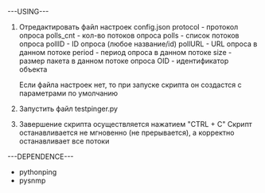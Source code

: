 ---USING---
1) Отредактировать файл настроек config.json
    protocol - протокол опроса
    polls_cnt - кол-во потоков опроса
    polls - список потоков опроса
    pollID - ID опроса (любое название/id)
    pollURL - URL опроса в данном потоке
    period - период опроса в данном потоке
    size - размер пакета в данном потоке опроса
    OID - идентификатор объекта

    Если файла настроек нет, то при запуске скрипта он создастся с параметрами по умолчанию

2) Запустить файл testpinger.py
3) Завершение скрипта осуществляется нажатием "CTRL + C"
    Скрипт останавливается не мгновенно (не прерывается), а корректно останавливает все потоки

---DEPENDENCE---
 - pythonping
 - pysnmp
